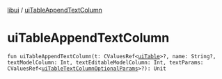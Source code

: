 [libui](index.md) / [uiTableAppendTextColumn](./ui-table-append-text-column.md)

# uiTableAppendTextColumn

`fun uiTableAppendTextColumn(t: CValuesRef<`[`uiTable`](ui-table.md)`>?, name: String?, textModelColumn: Int, textEditableModelColumn: Int, textParams: CValuesRef<`[`uiTableTextColumnOptionalParams`](ui-table-text-column-optional-params/index.md)`>?): Unit`